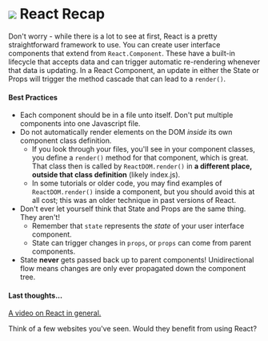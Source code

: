 # ![](https://ga-dash.s3.amazonaws.com/production/assets/logo-9f88ae6c9c3871690e33280fcf557f33.png) React Recap

Don't worry - while there is a lot to see at first, React is a pretty straightforward framework to use. You can create user interface components that extend from `React.Component`. These have a built-in lifecycle that accepts data and can trigger automatic re-rendering whenever that data is updating. In a React Component, an update in either the State or Props will trigger the method cascade that can lead to a `render()`.

#### Best Practices

- Each component should be in a file unto itself. Don't put multiple components into one Javascript file.
- Do not automatically render elements on the DOM *inside* its own component class definition.
  - If you look through your files, you'll see in your component classes, you define a `render()` method for that component, which is great. That class then is called by `ReactDOM.render()` in **a different place, outside that class definition** (likely index.js).
  - In some tutorials or older code, you may find examples of `ReactDOM.render()` inside a component, but you should avoid this at all cost; this was an older technique in past versions of React.
- Don't ever let yourself think that State and Props are the same thing. They aren't!
  - Remember that `state` represents the _state_ of your user interface component.
  - State can trigger changes in `props`, or `props` can come from parent components.
- State **never** gets passed back up to parent components! Unidirectional flow means changes are only ever propagated down the component tree.

#### Last thoughts...

[A video on React in general.](https://generalassembly.wistia.com/medias/2qrtla3y8a)

Think of a few websites you've seen. Would they benefit from using React?
